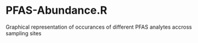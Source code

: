 # PFAS-Abundance.R
Graphical representation of occurances of different PFAS analytes accross sampling sites
